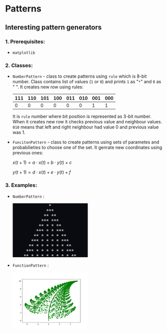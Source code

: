 # Patterns

## Interesting pattern generators

### 1. Prerequisites:

- `matplotlib`

### 2. Classes:

- `NumberPattern` - class to create patterns using `rule` which is 8-bit number. Class contains list of values (`1` or `0`) and prints `1` as "`*`" and `0` as " ". It creates new row using rules:

  | 111 | 110 | 101 | 100 | 011 | 010 | 001 | 000 |
  | --- | --- | --- | --- | --- | --- | --- | --- |
  | 0   | 0   | 0   | 0   | 0   | 0   | 1   | 1   |

  It is `rule` number where bit position is represented as 3-bit number. When it creates new row it checks previous value and neighbour values. `010` means that left and right neighbour had value 0 and previous value was 1.

- `FuncitonPattern` - class to create patterns using sets of parametes and probabilieties to choose one of the set. It genrate new coordinates using previous ones:

  $x(t+1) = a \cdot x(t) + b \cdot y(t) + c$

  $y(t+1) = d \cdot x(t) + e \cdot y(t) + f$

### 3. Examples:

- `NumberPattern` :

  <img src="./img/README/Result1.png" alt="Result of NumberPattern" style="width: 50%" />

- `FunctionPattern` :

  <img src="./img/LeafFracrtal.png" alt="Result of FunctionPattern" style="width: 50%" />

